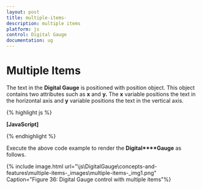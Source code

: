 ```yaml
---
layout: post
title: multiple-items-
description: multiple items 
platform: js
control: Digital Gauge
documentation: ug
---
```


# Multiple Items 

The text in the **Digital Gauge** is positioned with position object. This object contains two attributes such as **x** and **y.** The **x** variable positions the text in the horizontal axis and **y** variable positions the text in the vertical axis.



{% highlight js %}

**[JavaScript]**
<div id="DigitalGauge1"></div>
<script type="text/javascript">
$(function () {
// For Digital Gauge rendering
$("#DigitalGauge1").ejDigitalGauge({
Width: 1300,
height: 300,
frame: {
backgroundImageUrl: "Board1.jpg"
},
items:[
// For Item 1
{
// For setting text
value: "YELLOW",
segmentSettings: { color: "Yellow" },
position:{
x: 80, y: 0}
},
// For Item 2
{
// For setting text
value: "RED",
segmentSettings: { color: "red" },
position: {
x: 80, y: 20
}
},
// For Item 3
{
// For setting text
value: "GREEN",
segmentSettings: { color: "Green" },
position: {
x: 80, y: 40
}
}]
});
});    </script>


{% endhighlight %}





Execute the above code example to render the **Digital****Gauge** as follows.



{% include image.html url="\js\DigitalGauge\concepts-and-features\multiple-items-_images\multiple-items-_img1.png" Caption="Figure 36: Digital Gauge control with multiple items"%}



